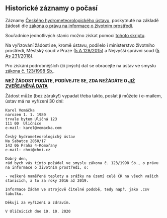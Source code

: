 ## Historické záznamy o počasí

Záznamy [Českého hydrometeorologického ústavu](http://portal.chmi.cz/), poskytnuté na základě žádosti dle [zákona o právu na informace o životním prostředí](https://www.zakonyprolidi.cz/cs/1998-123).

Souřadnice jednotlivých stanic možno získat pomocí [tohoto skriptu](https://github.com/kalab-oto/chmu-poloha-stanic).

Na vyřizování žádosti se, kromě ústavu, podílelo i ministerstvo životního prostředí, Městský soud v Praze ([5 A 128/2015](http://nssoud.cz/files/EVIDENCNI_LIST/2015/5A_128_2015_49_20180725141621_prevedeno.pdf)) a Nejvyšší správní soud ([5 As 231/2018](http://nssoud.cz/files/EVIDENCNI_LIST/2015/5A_128_2015_49_20180725141621_prevedeno.pdf)).

Pro získání podrobnějších (či jiných) dat se obracejte na ústav ve smyslu [zákona č. 123/1998 Sb.](https://www.zakonyprolidi.cz/cs/1998-123).

**NEŽ ŽÁDOST PODÁTE, PODÍVEJTE SE, ZDA NEŽÁDÁTE O [JIŽ ZVEŘEJNĚNÁ DATA](http://portal.chmi.cz/historicka-data/pocasi/denni-data/Denni-data-dle-z.-123-1998-Sb.)**

Žádost může (bez záruky!) vypadat třeba takto, poslat ji můžete i e-mailem, ústav má na vyřízení 30 dní:

```
Karel Vomáčka
narozen 1. 1. 1980
trvale bytem Uličná 123
111 00  Uličnice
e-mail: karel@vomacka.com

Český hydrometeorologický ústav  
Na Šabatce 2050/17
143 06 Praha 4-Komořany
e-mail: chmi@chmi.cz

Dobrý den,  
rád bych vás tímto požádal ve smyslu zákona č. 123/1998 Sb., o právu na informace o životním prostředí, o:  

- veškeré naměřené teploty a srážky na území celé ČR na všech vašich stanicích, a to za roky 2016 až 2019.

Informace žádám ve strojově čitelné podobě, tedy např. jako .csv tabulku.

Děkuji za vyřízení a zdravím.

V Uličnicích dne 10. 10. 2020
```
